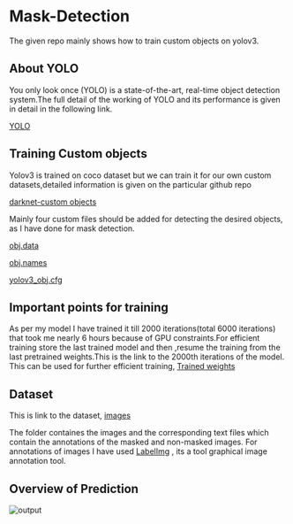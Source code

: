 # Mask-Detection
The given repo mainly shows how to train custom objects on yolov3.

## About YOLO
You only look once (YOLO) is a state-of-the-art, real-time object detection system.The full detail of the working of YOLO and its performance is given in detail in the following link. 

[YOLO](https://pjreddie.com/darknet/yolo/)

## Training Custom objects

Yolov3 is trained on coco dataset but we can train it for our own custom datasets,detailed information is given on the particular github repo

[darknet-custom objects](https://github.com/AlexeyAB/darknet)

Mainly four custom files should be added for detecting the desired objects, as I have done for mask detection.

[obj.data](https://github.com/Sinha199/Mask-Detection/blob/master/obj.data)

[obj.names](https://github.com/Sinha199/Mask-Detection/blob/master/obj.names)

[yolov3_obj.cfg](https://github.com/Sinha199/Mask-Detection/blob/master/yolov3_mask.cfg)

## Important points for training 

As per my model I have trained it till 2000 iterations(total 6000 iterations) that took me nearly 6 hours because of GPU constraints.For efficient training store the last trained model and then ,resume the training from the last pretrained weights.This is the link to the 2000th iterations of the model. This can be used for further efficient training,
[Trained weights](https://drive.google.com/file/d/1vXQR53Bej19MKqHn3MRcem9nJioJws9A/view?usp=sharing)


## Dataset 

This is link to the dataset, [images](https://drive.google.com/drive/folders/1zyihcNoo8A6qugSxGAZOZgpKxZzGvqnx?usp=sharing)

The folder containes the images and the corresponding text files which contain the annotations of the masked and non-masked images. For annotations of images I have used [LabelImg](https://github.com/tzutalin/labelImg) , its a tool graphical image annotation tool.

## Overview of Prediction
![output](https://github.com/Sinha199/Mask-Detection/blob/master/prediction.gif)
